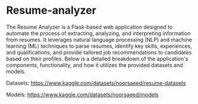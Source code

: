 # Resume-analyzer

The Resume Analyzer is a Flask-based web application designed to automate the process of extracting, analyzing, and interpreting information from resumes. It leverages natural language processing (NLP) and machine learning (ML) techniques to parse resumes, identify key skills, experiences, and qualifications, and provide tailored job recommendations to candidates based on their profiles. Below is a detailed breakdown of the application's components, functionality, and how it utilizes the provided datasets and models.

Datasets: https://www.kaggle.com/datasets/noorsaeed/resume-datasets

Models: https://www.kaggle.com/datasets/noorsaeed/models



